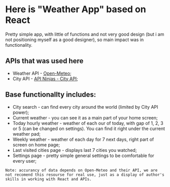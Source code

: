 # Here is "Weather App" based on React

Pretty simple app, with little of functions and not very good design (but i am not positioning myself as a good designer), so main impact was in functionality.

## APIs that was used here

- Weather API - [Open-Meteo](https://open-meteo.com/);
- City API - [API Ninjas - City API](https://api-ninjas.com/api/city);

## Base functionalIty includes:
- City search - can find every city around the world (limited by City API power);
- Current weather - you can see it as a main part of your home screen;
- Today hourly weather - weather of each our of today, with gap of 1, 2, 3 or 5 (can be changed on settings). You can find it right under the current weather pad;
-  Weekly weather - weather of each day for 7 next days, right part of screen on home page;
- Last visited cities page - displays last 7 cities you watched;
- Settings page - pretty simple general settings to be comfortable for every user;

`Note: accurancy of data depends on Open-Meteo and their API, we are not recomend this resourse for real use, just as a display of author's skills in working with React and APIs.`